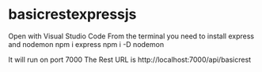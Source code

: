 # basicrestexpressjs
Open with Visual Studio Code
From the terminal you need to install express and nodemon
npm i express
npm i -D nodemon

It will run on port 7000
The Rest URL is http://localhost:7000/api/basicrest

